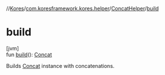 //[Kores](../../../index.md)/[com.koresframework.kores.helper](../index.md)/[ConcatHelper](index.md)/[build](build.md)

# build

[jvm]\
fun [build](build.md)(): [Concat](../../com.koresframework.kores.base/-concat/index.md)

Builds [Concat](../../com.koresframework.kores.base/-concat/index.md) instance with concatenations.
